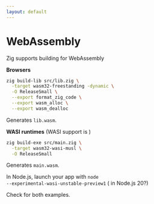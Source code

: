 ```yaml
---
layout: default
---
```

<h1>WebAssembly <WebAssemblyLogo /></h1>

<div>
  <p>Zig supports building for WebAssembly <Anchor href="https://ziglang.org/documentation/master/#Freestanding" text="out of the box" />
  </p>
</div>

<Transform :scale="0.75">

<v-click>

**Browsers**

```sh {all|2|4-6|all}
zig build-lib src/lib.zig \
  -target wasm32-freestanding -dynamic \
  -O ReleaseSmall \
  --export format_zig_code \
  --export wasm_alloc \
  --export wasm_dealloc
```

Generates <code class="inline-code">lib.wasm</code>.
</v-click>

<v-click>

**WASI runtimes** (WASI support is <Anchor href="https://ziglang.org/documentation/master/#WASI" text="under active development" />)

```sh {all|2|all}
zig build-exe src/main.zig \
  -target wasm32-wasi-musl \
  -O ReleaseSmall
```

Generates <code class="inline-code">main.wasm</code>.

In Node.js, launch your app with <code class="inline-code">node --experimental-wasi-unstable-preview1</code> (<Anchor href="https://github.com/nodejs/node/issues/46254" text="no longer necessary" /> in Node.js 20?)
</v-click>

<p v-click>Check <Anchor href="https://github.com/jackdbd/zigfmt-web" text="jackdbd/zigfmt-web" /> for both examples.</p>

</Transform>

<!--
For host environments like the web browser and nodejs, build as a dynamic library using the freestanding OS target.

Zig loves WASI! - Jakub Konka
https://youtu.be/g_Degmqfo4Q
-->
